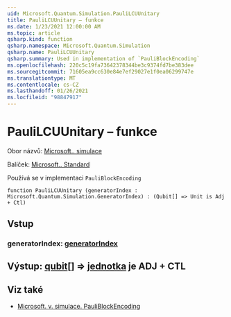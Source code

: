 ```yaml
---
uid: Microsoft.Quantum.Simulation.PauliLCUUnitary
title: PauliLCUUnitary – funkce
ms.date: 1/23/2021 12:00:00 AM
ms.topic: article
qsharp.kind: function
qsharp.namespace: Microsoft.Quantum.Simulation
qsharp.name: PauliLCUUnitary
qsharp.summary: Used in implementation of `PauliBlockEncoding`
ms.openlocfilehash: 220c5c19fa73642378344be3c9374fd7be383dee
ms.sourcegitcommit: 71605ea9cc630e84e7ef29027e1f0ea06299747e
ms.translationtype: MT
ms.contentlocale: cs-CZ
ms.lasthandoff: 01/26/2021
ms.locfileid: "98847917"
---
```

# <a name="paulilcuunitary-function"></a>PauliLCUUnitary – funkce

Obor názvů: [Microsoft.. simulace](xref:Microsoft.Quantum.Simulation)

Balíček: [Microsoft.. Standard](https://nuget.org/packages/Microsoft.Quantum.Standard)


Používá se v implementaci `PauliBlockEncoding`

```qsharp
function PauliLCUUnitary (generatorIndex : Microsoft.Quantum.Simulation.GeneratorIndex) : (Qubit[] => Unit is Adj + Ctl)
```


## <a name="input"></a>Vstup

### <a name="generatorindex--generatorindex"></a>generatorIndex: [generatorIndex](xref:Microsoft.Quantum.Simulation.GeneratorIndex)





## <a name="output--qubit--unit--is-adj--ctl"></a>Výstup: [qubit](xref:microsoft.quantum.lang-ref.qubit)[] => [jednotka](xref:microsoft.quantum.lang-ref.unit)  je ADJ + CTL



## <a name="see-also"></a>Viz také

- [Microsoft. v. simulace. PauliBlockEncoding](xref:Microsoft.Quantum.Simulation.PauliBlockEncoding)